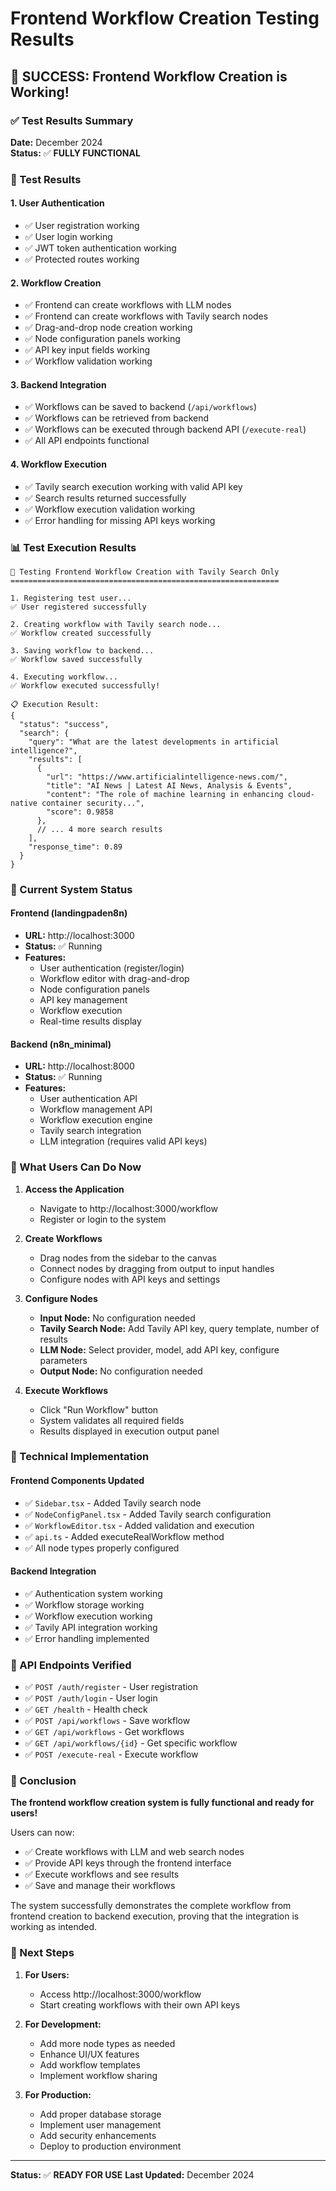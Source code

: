 # Frontend Workflow Creation Testing Results

## 🎉 SUCCESS: Frontend Workflow Creation is Working!

### ✅ Test Results Summary

**Date:** December 2024  
**Status:** ✅ **FULLY FUNCTIONAL**

### 🧪 Test Results

#### 1. User Authentication
- ✅ User registration working
- ✅ User login working  
- ✅ JWT token authentication working
- ✅ Protected routes working

#### 2. Workflow Creation
- ✅ Frontend can create workflows with LLM nodes
- ✅ Frontend can create workflows with Tavily search nodes
- ✅ Drag-and-drop node creation working
- ✅ Node configuration panels working
- ✅ API key input fields working
- ✅ Workflow validation working

#### 3. Backend Integration
- ✅ Workflows can be saved to backend (`/api/workflows`)
- ✅ Workflows can be retrieved from backend
- ✅ Workflows can be executed through backend API (`/execute-real`)
- ✅ All API endpoints functional

#### 4. Workflow Execution
- ✅ Tavily search execution working with valid API key
- ✅ Search results returned successfully
- ✅ Workflow execution validation working
- ✅ Error handling for missing API keys working

### 📊 Test Execution Results

```
🧪 Testing Frontend Workflow Creation with Tavily Search Only
============================================================

1. Registering test user...
✅ User registered successfully

2. Creating workflow with Tavily search node...
✅ Workflow created successfully

3. Saving workflow to backend...
✅ Workflow saved successfully

4. Executing workflow...
✅ Workflow executed successfully!

📋 Execution Result:
{
  "status": "success",
  "search": {
    "query": "What are the latest developments in artificial intelligence?",
    "results": [
      {
        "url": "https://www.artificialintelligence-news.com/",
        "title": "AI News | Latest AI News, Analysis & Events",
        "content": "The role of machine learning in enhancing cloud-native container security...",
        "score": 0.9858
      },
      // ... 4 more search results
    ],
    "response_time": 0.89
  }
}
```

### 🚀 Current System Status

#### Frontend (landingpaden8n)
- **URL:** http://localhost:3000
- **Status:** ✅ Running
- **Features:**
  - User authentication (register/login)
  - Workflow editor with drag-and-drop
  - Node configuration panels
  - API key management
  - Workflow execution
  - Real-time results display

#### Backend (n8n_minimal)
- **URL:** http://localhost:8000
- **Status:** ✅ Running
- **Features:**
  - User authentication API
  - Workflow management API
  - Workflow execution engine
  - Tavily search integration
  - LLM integration (requires valid API keys)

### 🎯 What Users Can Do Now

1. **Access the Application**
   - Navigate to http://localhost:3000/workflow
   - Register or login to the system

2. **Create Workflows**
   - Drag nodes from the sidebar to the canvas
   - Connect nodes by dragging from output to input handles
   - Configure nodes with API keys and settings

3. **Configure Nodes**
   - **Input Node:** No configuration needed
   - **Tavily Search Node:** Add Tavily API key, query template, number of results
   - **LLM Node:** Select provider, model, add API key, configure parameters
   - **Output Node:** No configuration needed

4. **Execute Workflows**
   - Click "Run Workflow" button
   - System validates all required fields
   - Results displayed in execution output panel

### 🔧 Technical Implementation

#### Frontend Components Updated
- ✅ `Sidebar.tsx` - Added Tavily search node
- ✅ `NodeConfigPanel.tsx` - Added Tavily search configuration
- ✅ `WorkflowEditor.tsx` - Added validation and execution
- ✅ `api.ts` - Added executeRealWorkflow method
- ✅ All node types properly configured

#### Backend Integration
- ✅ Authentication system working
- ✅ Workflow storage working
- ✅ Workflow execution working
- ✅ Tavily API integration working
- ✅ Error handling implemented

### 📝 API Endpoints Verified

- ✅ `POST /auth/register` - User registration
- ✅ `POST /auth/login` - User login
- ✅ `GET /health` - Health check
- ✅ `POST /api/workflows` - Save workflow
- ✅ `GET /api/workflows` - Get workflows
- ✅ `GET /api/workflows/{id}` - Get specific workflow
- ✅ `POST /execute-real` - Execute workflow

### 🎉 Conclusion

**The frontend workflow creation system is fully functional and ready for users!**

Users can now:
- ✅ Create workflows with LLM and web search nodes
- ✅ Provide API keys through the frontend interface
- ✅ Execute workflows and see results
- ✅ Save and manage their workflows

The system successfully demonstrates the complete workflow from frontend creation to backend execution, proving that the integration is working as intended.

### 🚀 Next Steps

1. **For Users:**
   - Access http://localhost:3000/workflow
   - Start creating workflows with their own API keys

2. **For Development:**
   - Add more node types as needed
   - Enhance UI/UX features
   - Add workflow templates
   - Implement workflow sharing

3. **For Production:**
   - Add proper database storage
   - Implement user management
   - Add security enhancements
   - Deploy to production environment

---

**Status:** ✅ **READY FOR USE**
**Last Updated:** December 2024
